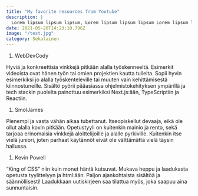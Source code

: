 ```yaml
---
title: "My favorite resources from Youtube"
description: |
  Lorem lipsum lipsum lipsum, Lorem lipsum lipsum lipsum Lorem lipsum lipsum lipsum
date: 2021-05-20T14:23:10.796Z
image: "/test.jpg"
category: Sekalainen
---
```


1. WebDevCody

Hyviä ja konkreettisia vinkkejä pitkään alalla työskenneeltä. Esimerkit videoista ovat hänen työn tai omien projektien kautta tulleita. Sopii hyvin esimerkiksi jo alalla työskenteleville tai muuten vain kehittämisestä kiinnostuneille. Sisältö pyörii pääasiassa ohjelmistokehityksen ympärillä ja tech stackin puolelta painottuu esimerkiksi Next.js:ään, TypeScriptiin ja Reactiin.

1. SmolJames

Pienempi ja vasta vähän aikaa tubettanut. Itseopiskellut devaaja, eikä ole ollut alalla kovin pitkään. Opetustyyli on kuitenkin mainio ja rento, sekä tarjoaa erinomaisia vinkkejä aloittelijoille ja alalle pyrkiville. Kuitenkin itse vielä juniori, joten parhaat käytännöt eivät ole välttämättä vielä täysin hallussa. 

1. Kevin Powell

“King of CSS” niin kuin monet häntä kutsuvat. Mukava heppu ja laadukasta opetusta tyylittelyyn ja html:ään. Paljon ajankohtaista sisältöä ja säännöllisesti! Laadukkaan uutiskirjeen saa tilattua myös, joka saapuu aina sunnuntaisin.